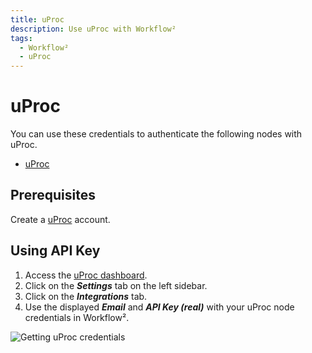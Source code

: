 ```yaml
---
title: uProc
description: Use uProc with Workflow²
tags:
  - Workflow²
  - uProc
---
```

# uProc

You can use these credentials to authenticate the following nodes with uProc.
- [uProc](/workflow/integrations/nodes/workflow-nodes-base.uproc/)

## Prerequisites

Create a [uProc](https://uProc.io) account.

## Using API Key

1. Access the [uProc dashboard](https://app.uproc.io/#/dashboard).
2. Click on the ***Settings*** tab on the left sidebar.
3. Click on the ***Integrations*** tab.
4. Use the displayed ***Email*** and ***API Key (real)*** with your uProc node credentials in Workflow².

![Getting uProc credentials](/_images/integrations/credentials/uproc/using-api.gif)
